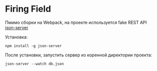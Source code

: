 # Firing Field #

Пмимо сборки на Webpack, на проекте используется fake REST API [json-server](https://github.com/typicode/json-server)  

Установка:
```
npm install -g json-server
```
После установки, запустить сервер из коренной директории проекта:
```
json-server --watch db.json
```
